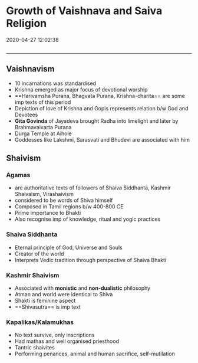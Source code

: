 # Growth of Vaishnava and Saiva Religion

2020-04-27 12:02:38

```toc
```

---

## Vaishnavism

- 10 incarnations was standardised
- Krishna emerged as major focus of devotional worship
- ==Harivamsha Purana, Bhagvata Purana, Krishna-charita== are some imp texts of this period
- Depiction of love of Krishna and Gopis represents relation b/w God and Devotees
- **Gita Govinda** of Jayadeva brought Radha into limelight and later by Brahmavaivarta Purana
- Durga Temple at Aihole
- Goddesses like Lakshmi, Sarasvati and Bhudevi are associated with him

## Shaivism

### Agamas

- are authoritative texts of followers of Shaiva Siddhanta, Kashmir Shaivaism, Virashaivism
- considered to be words of Shiva himself
- Composed in Tamil regions b/w 400-800 CE
- Prime importance to Bhakti
- Also recognise imp of knowledge, ritual and yogic practices

### Shaiva Siddhanta

- Eternal principle of God, Universe and Souls
- Creator of the world
- Interprets Vedic tradition through perspective of Shaiva Bhakti

### Kashmir Shaivism

- Associated with **monistic** and **non-dualistic** philosophy
- Atman and world were identical to Shiva
- Shakti is feminine aspect
- ==Shivasutra== is imp text

### Kapalikas/Kalamukhas

- No text survive, only inscriptions
- Had mathas and well organised priesthood
- Tantric shaivites
- Performing penances, animal and human sacrifice, self-mutilation
